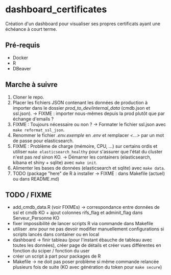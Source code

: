 # dashboard_certificates

Création d'un dashboard pour visualiser ses propres certificats ayant une échéance à court terme.

## Pré-requis

- Docker
- R
- DBeaver

## Marche à suivre

1) Cloner le repo.
2) Placer les fichiers JSON contenant les données de production à importer dans le dossier *prod_to_dev/internal_data* (cmdb.json et ssl.json). -> FIXME : importer nous-mêmes depuis la prod plutôt que par échange d'emails ?
3) FIXME : Toujours nécessaire ou non ? -> Formater le fichier ssl.json avec `make reformat_ssl_json`.
4) Renommer le fichier *.env.exemple* en *.env* et remplacer *<...>* par un mot de passe pour elasticsearch.
5) FIXME : Problème de charge (mémoire, CPU, ...) sur certains ordis et utiliser `make elasticsearch_healthy` pour s'assurer que l'état du cluster n'est pas *red* sinon KO. -> Démarrer les containers (elasticsearch, kibana et shiny + sqlite) avec `make init`.
6) Alimenter les bases de données (elasticsearch et sqlite) avec `make data`.
7) TODO (package "here" de R à installer -> FIXME : dans Makefile (actuel) ou dans README.md)

## TODO / FIXME

- add_cmdb_data.R (voir FIXMEs) -> correspondance entre données de ssl et cmdb KO + ajout colonnes rifs_flag et adminit_flag dans Serveur_Personne KO
- fixer impossibilité de lancer scripts R via commande dans Makefile
- utiliser .env pour ne pas devoir modifier manuellement configurations si scripts lancés dans container ou en local
- dashboard -> finir tableau (pour l'instant ébauche de tableau avec toutes les données), créer page de détails et créer vues différentes en fonction du sciper / fonction du user
- créer un script à part pour packages de R
- Makefile -> ne doit pas poser problème si même commande relancée plusieurs fois de suite (KO avec génération du token pour `make secure`)
